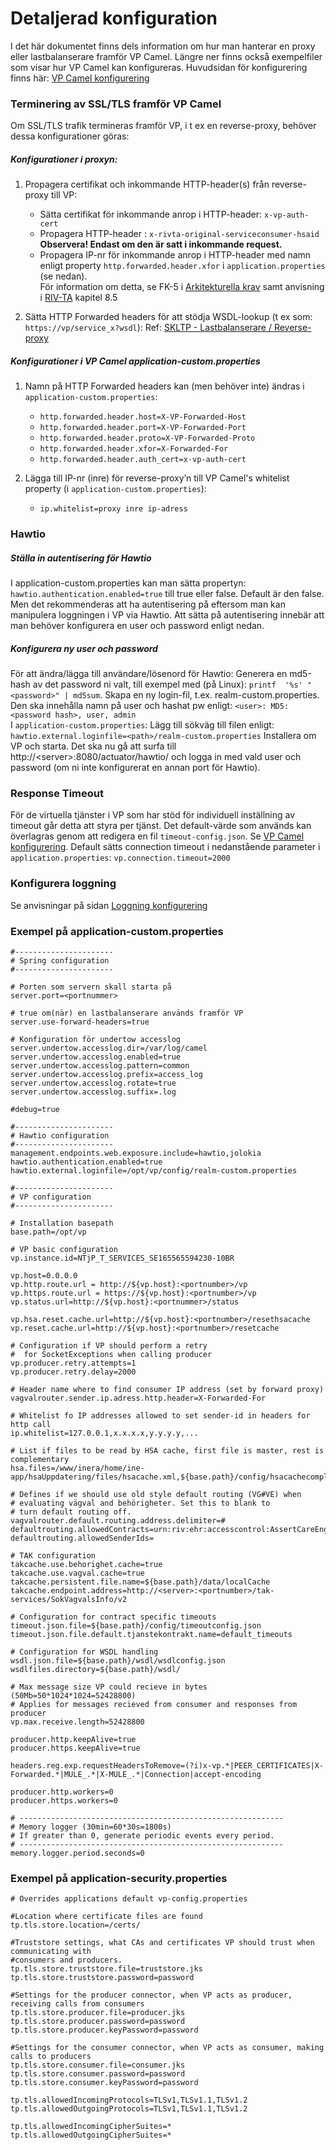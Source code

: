 # Detaljerad konfiguration

I det här dokumentet finns dels information om hur man hanterar en proxy eller lastbalanserare framför VP Camel.
Längre ner finns också exempelfiler som visar hur VP Camel kan konfigureras.
Huvudsidan för konfigurering finns här: [VP Camel konfigurering]

### Terminering av SSL/TLS framför VP Camel

Om SSL/TLS trafik termineras framför VP, i t ex en reverse-proxy, behöver dessa konfigurationer göras:

##### Konfigurationer i proxyn:
 1. Propagera certifikat och inkommande HTTP-header(s) från reverse-proxy till VP:
    - Sätta certifikat för inkommande anrop i HTTP-header: `x-vp-auth-cert`
    - Propagera HTTP-header : `x-rivta-original-serviceconsumer-hsaid`   
    __Observera! Endast om den är satt i inkommande request.__
    - Propagera IP-nr för inkommande anrop i HTTP-header med namn enligt property `http.forwarded.header.xfor` i `application.properties` (se nedan).   
    För information om detta, se FK-5 i [Arkitekturella krav] samt anvisning i [RIV-TA] kapitel 8.5

  2. Sätta HTTP Forwarded headers för att stödja WSDL-lookup (t ex som: `https://vp/service_x?wsdl`):
   Ref: [SKLTP - Lastbalanserare / Reverse-proxy]

##### Konfigurationer i VP Camel application-custom.properties
 1. Namn på HTTP Forwarded headers kan (men behöver inte) ändras i `application-custom.properties`:
     - `http.forwarded.header.host=X-VP-Forwarded-Host`
     - `http.forwarded.header.port=X-VP-Forwarded-Port`
     - `http.forwarded.header.proto=X-VP-Forwarded-Proto`
     - `http.forwarded.header.xfor=X-Forwarded-For`
     - `http.forwarded.header.auth_cert=x-vp-auth-cert`
   
 2. Lägga till IP-nr (inre) för reverse-proxy’n till VP Camel's whitelist property (i `application-custom.properties`): 
     - `ip.whitelist=proxy inre ip-adress`
 
### Hawtio

##### Ställa in autentisering för Hawtio
I application-custom.properties kan man sätta propertyn:
`hawtio.authentication.enabled=true` 
till true eller false. Default är den false. Men det rekommenderas att ha autentisering på eftersom man kan manipulera loggningen i VP via Hawtio. Att sätta på autentisering innebär att man behöver konfigurera en user och password enligt nedan. 
##### Konfigurera ny user och password 
För att ändra/lägga till användare/lösenord för Hawtio: Generera en md5-hash av det password ni valt, till exempel med (på Linux): `printf  '%s' "<password>" | md5sum`.
     Skapa en ny login-fil, t.ex. realm-custom.properties. Den ska innehålla namn på user och hashat pw enligt:
     `<user>: MD5:<password hash>, user, admin`     
     I `application-custom.properties`: Lägg till sökväg till filen enligt:
     `hawtio.external.loginfile=<path>/realm-custom.properties`
     Installera om VP och starta. Det ska nu gå att surfa till http://\<server\>:8080/actuator/hawtio/ och logga in med vald user och password (om ni inte konfigurerat en annan port för Hawtio).
     
     

### Response Timeout
För de virtuella tjänster i VP som har stöd för individuell inställning av timeout går detta att styra per tjänst.
Det default-värde som används kan överlagras genom att redigera en fil `timeout-config.json`. Se [VP Camel konfigurering]. 
Default sätts connection timeout i nedanstående parameter i `application.properties`: 
`vp.connection.timeout=2000`

### Konfigurera loggning
Se anvisningar på sidan [Loggning konfigurering]

### Exempel på application-custom.properties
```
#----------------------  
# Spring configuration
#----------------------  

# Porten som servern skall starta på
server.port=<portnummer>

# true om(när) en lastbalanserare används framför VP
server.use-forward-headers=true 

# Konfiguration för undertow accesslog
server.undertow.accesslog.dir=/var/log/camel
server.undertow.accesslog.enabled=true
server.undertow.accesslog.pattern=common
server.undertow.accesslog.prefix=access_log
server.undertow.accesslog.rotate=true
server.undertow.accesslog.suffix=.log

#debug=true

#----------------------  
# Hawtio configuration
#----------------------
management.endpoints.web.exposure.include=hawtio,jolokia
hawtio.authentication.enabled=true
hawtio.external.loginfile=/opt/vp/config/realm-custom.properties

#----------------------  
# VP configuration
#----------------------

# Installation basepath
base.path=/opt/vp

# VP basic configuration
vp.instance.id=NTjP_T_SERVICES_SE165565594230-10BR

vp.host=0.0.0.0
vp.http.route.url = http://${vp.host}:<portnumber>/vp
vp.https.route.url = https://${vp.host}:<portnumber>/vp
vp.status.url=http://${vp.host}:<portnummer>/status

vp.hsa.reset.cache.url=http://${vp.host}:<portnumber>/resethsacache
vp.reset.cache.url=http://${vp.host}:<portnumber>/resetcache

# Configuration if VP should perform a retry 
#  for SocketExceptions when calling producer 
vp.producer.retry.attempts=1
vp.producer.retry.delay=2000

# Header name where to find consumer IP address (set by forward proxy)
vagvalrouter.sender.ip.adress.http.header=X-Forwarded-For

# Whitelist fo IP addresses allowed to set sender-id in headers for http call
ip.whitelist=127.0.0.1,x.x.x.x,y.y.y.y,...

# List if files to be read by HSA cache, first file is master, rest is complementary
hsa.files=/www/inera/home/ine-app/hsaUppdatering/files/hsacache.xml,${base.path}/config/hsacachecomplementary.xml

# Defines if we should use old style default routing (VG#VE) when
# evaluating vägval and behörigheter. Set this to blank to
# turn default routing off.
vagvalrouter.default.routing.address.delimiter=#
defaultrouting.allowedContracts=urn:riv:ehr:accesscontrol:AssertCareEngagementResponder:1,urn:riv:insuranceprocess:healthreporting:ReceiveMedicalCertificateQuestionResponder:1,urn:riv:insuranceprocess:healthreporting:ReceiveMedicalCertificateAnswerResponder:1
defaultrouting.allowedSenderIds=

# TAK configuration
takcache.use.behorighet.cache=true
takcache.use.vagval.cache=true
takcache.persistent.file.name=${base.path}/data/localCache
takcache.endpoint.address=http://<server>:<portnumber>/tak-services/SokVagvalsInfo/v2

# Configuration for contract specific timeouts
timeout.json.file=${base.path}/config/timeoutconfig.json
timeout.json.file.default.tjanstekontrakt.name=default_timeouts

# Configuration for WSDL handling
wsdl.json.file=${base.path}/wsdl/wsdlconfig.json
wsdlfiles.directory=${base.path}/wsdl/

# Max message size VP could recieve in bytes (50Mb=50*1024*1024=52428800)
# Applies for messages recieved from consumer and responses from producer
vp.max.receive.length=52428800

producer.http.keepAlive=true
producer.https.keepAlive=true

headers.reg.exp.requestHeadersToRemove=(?i)x-vp.*|PEER_CERTIFICATES|X-Forwarded.*|MULE_.*|X-MULE_.*|Connection|accept-encoding

producer.http.workers=0
producer.https.workers=0

# -----------------------------------------------------------
# Memory logger (30min=60*30s=1800s)
# If greater than 0, generate periodic events every period.
# -----------------------------------------------------------
memory.logger.period.seconds=0

```

### Exempel på application-security.properties
```
# Overrides applications default vp-config.properties
 
#Location where certificate files are found
tp.tls.store.location=/certs/

#Truststore settings, what CAs and certificates VP should trust when communicating with
#consumers and producers.
tp.tls.store.truststore.file=truststore.jks
tp.tls.store.truststore.password=password

#Settings for the producer connector, when VP acts as producer, receiving calls from consumers
tp.tls.store.producer.file=producer.jks
tp.tls.store.producer.password=password
tp.tls.store.producer.keyPassword=password

#Settings for the consumer connector, when VP acts as consumer, making calls to producers
tp.tls.store.consumer.file=consumer.jks
tp.tls.store.consumer.password=password
tp.tls.store.consumer.keyPassword=password

tp.tls.allowedIncomingProtocols=TLSv1,TLSv1.1,TLSv1.2
tp.tls.allowedOutgoingProtocols=TLSv1,TLSv1.1,TLSv1.2

tp.tls.allowedIncomingCipherSuites=*
tp.tls.allowedOutgoingCipherSuites=*
 
```

[//]: # (These are reference links used in the body of this note and get stripped out when the markdown processor does its job. There is no need to format nicely because it shouldn't be seen. Thanks SO - http://stackoverflow.com/questions/4823468/store-comments-in-markdown-syntax)


   [SKLTP - Lastbalanserare / Reverse-proxy]: <https://inera.atlassian.net/wiki/spaces/SKLTP/pages/3187858102/SKLTP+-+Lastbalanserare+Reverse-proxy>
   [Loggning konfigurering]: <logging_configuration.md>
   [VP Camel konfigurering]: <configuration.md>
   [Arkitekturella krav]: <https://inera.atlassian.net/wiki/spaces/SKLTP/pages/3187837519/SKLTP+VP+SAD+-+Arkitekturella+krav#SKLTPVPSAD-Arkitekturellakrav-FK-5%2CUrsprungligavs%C3%A4ndare>
   [RIV-TA]: <https://rivta.se/documents/ARK_0001/>